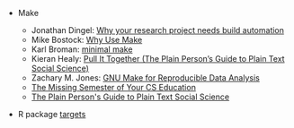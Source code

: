 

- Make
  - Jonathan Dingel: [Why your research project needs build automation](https://tradediversion.net/2019/11/06/why-your-research-project-needs-build-automation/)
  - Mike Bostock: [Why Use Make](https://bost.ocks.org/mike/make/)
  - Karl Broman: [minimal make](https://kbroman.org/minimal_make/)
  - Kieran Healy: [Pull It Together (The Plain Person’s Guide to Plain Text Social Science)](https://plain-text.co/pull-it-together.html)
  - Zachary M. Jones: [GNU Make for Reproducible Data Analysis](http://zmjones.com/make/)
  - [The Missing Semester of Your CS Education](https://missing.csail.mit.edu/2020/metaprogramming/)
  - [The Plain Person's Guide to Plain Text Social Science](https://plain-text.co/pull-it-together.html#pull-it-together)

- R package [targets](https://books.ropensci.org/targets/)

